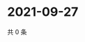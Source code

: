 # 2021-09-27

共 0 条

<!-- BEGIN WEIBO -->
<!-- 最后更新时间 Mon Sep 27 2021 18:15:10 GMT+0800 (China Standard Time) -->

<!-- END WEIBO -->
